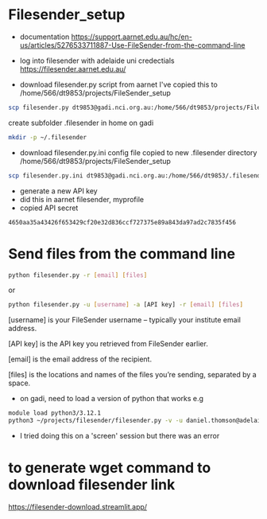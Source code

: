 # Filesender_setup

- documentation
https://support.aarnet.edu.au/hc/en-us/articles/5276533711887-Use-FileSender-from-the-command-line

- log into filesender with adelaide uni credectials
https://filesender.aarnet.edu.au/

- download filesender.py script from aarnet
I've copied this to 
/home/566/dt9853/projects/FileSender_setup

```bash
scp filesender.py dt9853@gadi.nci.org.au:/home/566/dt9853/projects/FileSender_setup
```

create subfolder .filesender in home on gadi

```bash
mkdir -p ~/.filesender

```
- download filesender.py.ini config file
copied to new .filesender directory
/home/566/dt9853/projects/FileSender_setup

```bash
scp filesender.py.ini dt9853@gadi.nci.org.au:/home/566/dt9853/.filesender
```

- generate a new API key
- did this in aarnet filesender, myprofile
- copied API secret
```
4650aa35a43426f653429cf20e32d836ccf727375e89a843da97ad2c7835f456
```

# Send files from the command line

```bash
python filesender.py -r [email] [files]
```
or
```bash
python filesender.py -u [username] -a [API key] -r [email] [files]
```
[username] is your FileSender username – typically your institute email address.

[API key] is the API key you retrieved from FileSender earlier.

[email] is the email address of the recipient.

[files] is the locations and names of the files you’re sending, separated by a space.

- on gadi, need to load a version of python that works
e.g
```bash
module load python3/3.12.1
python3 ~/projects/filesender/filesender.py -v -u daniel.thomson@adelaide.edu.au -a 4650aa35a43426f653429cf20e32d836ccf727375e89a843da97ad2c7835f456 -r daniel.thomson@adelaide.edu.au [files]
```
- I tried doing this on a 'screen' session but there was an error

# to generate wget command to download filesender link
https://filesender-download.streamlit.app/

